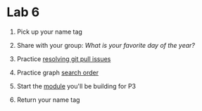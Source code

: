 # Lab 6

1. Pick up your name tag 

2. Share with your group: *What is your favorite day of the year?*

3. Practice [resolving git pull issues](./git-fix-pull)

4. Practice graph [search order](./dfs-vs-bfs)

5. Start the [module](./dfs-class) you'll be building for P3

6. Return your name tag 